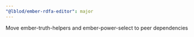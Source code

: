 ```yaml
---
"@lblod/ember-rdfa-editor": major
---
```


Move ember-truth-helpers and ember-power-select to peer dependencies

